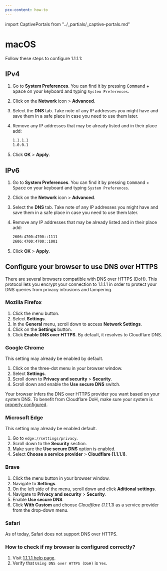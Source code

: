 ```yaml
---
pcx-content: how-to
---
```


import CaptivePortals from "../_partials/_captive-portals.md"

# macOS

Follow these steps to configure 1.1.1.1:

## IPv4

1. Go to **System Preferences**. You can find it by pressing <kbd>Command</kbd> + <kbd>Space</kbd> on your keyboard and typing `System Preferences`.
1. Click on the **Network** icon > **Advanced**.
1. Select the **DNS** tab. Take note of any IP addresses you might have and save them in a safe place in case you need to use them later.
1. Remove any IP addresses that may be already listed and in their place add:

    ```txt
    1.1.1.1
    1.0.0.1
    ```

1. Click **OK** > **Apply**.

## IPv6

1. Go to **System Preferences**. You can find it by pressing <kbd>Command</kbd> + <kbd>Space</kbd> on your keyboard and typing `System Preferences`.
1. Click on the **Network** icon > **Advanced**.
1. Select the **DNS** tab. Take note of any IP addresses you might have and save them in a safe place in case you need to use them later.
1. Remove any IP addresses that may be already listed and in their place add:

    ```txt
    2606:4700:4700::1111
    2606:4700:4700::1001
    ```

1. Click **OK** > **Apply**.

<CaptivePortals/>

## Configure your browser to use DNS over HTTPS

There are several browsers compatible with DNS over HTTPS (DoH). This protocol lets you encrypt your connection to 1.1.1.1 in order to protect your DNS queries from privacy intrusions and tampering.

### Mozilla Firefox

1. Click the menu button.
1. Select **Settings**.
1. In the **General** menu, scroll down to access **Network Settings**.
1. Click on the **Settings** button.
1. Click **Enable DNS over HTTPS**. By default, it resolves to Cloudflare DNS.

### Google Chrome

<Aside type="note">

This setting may already be enabled by default.

</Aside>

1. Click on the three-dot menu in your browser window.
1. Select **Settings**.
1. Scroll down to **Privacy and security** > **Security**.
1. Scroll down and enable the **Use secure DNS** switch.

Your browser infers the DNS over HTTPS provider you want based on your system DNS. To benefit from Cloudflare DoH, make sure your system is [properly configured](/setup-1.1.1.1/macos).

### Microsoft Edge

<Aside type="note">

This setting may already be enabled default.

</Aside>

1. Go to `edge://settings/privacy`.
1. Scroll down to the **Security** section.
1. Make sure the **Use secure DNS** option is enabled.
1. Select **Choose a service provider** > **Cloudflare (1.1.1.1)**.

### Brave

1. Click the menu button in your browser window.
1. Navigate to **Settings**.
1. On the left side of the menu, scroll down and click **Aditional settings**.
1. Navigate to **Privacy and security** > **Security**.
1. Enable **Use secure DNS**.
1. Click **With Custom** and choose *Cloudflare (1.1.1.1)* as a service provider from the drop-down menu.

### Safari

As of today, Safari does not support DNS over HTTPS.

### How to check if my browser is configured correctly?

1. Visit [1.1.1.1 help page](https://1.1.1.1/help).
1. Verify that `Using DNS over HTTPS (DoH)` is `Yes`.